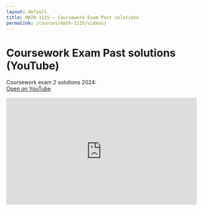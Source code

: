 ```yaml
---
layout: default
title: MATH 1115 — Coursework Exam Past solutions
permalink: /courses/math-1115/videos/
---
```


# Coursework Exam Past solutions (YouTube)

<!-- Option 1: Link to playlist/channel -->
Coursework exam 2 solutions 2024:  
  <a class="btn" href="https://www.youtube.com/watch?v=LGYVJB0AIYU" target="_blank" rel="noopener">Open on YouTube</a>

<!-- Option 2: Embed playlist (replace YOUR_PLAYLIST_ID) -->
<div style="position:relative;padding-top:56.25%;height:0;overflow:hidden;margin-top:1rem;">
  <iframe
    src="https://www.youtube.com/watch?v=LGYVJB0AIYU"
    title="MATH 1115 Playlist"
    frameborder="0"
    allow="accelerometer; autoplay; clipboard-write; encrypted-media; gyroscope; picture-in-picture; web-share"
    allowfullscreen
    style="position:absolute;top:0;left:0;width:100%;height:100%;"></iframe>
</div>
